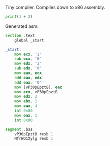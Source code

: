 Tiny compiler. Compiles down to x86 assembly.

```python
print(1 + 2)
```

Generated asm:
```asm
section .text
    global _start

_start:
    mov ecx, '1'
    sub ecx, '0'
    mov edx, '2'
    sub edx, '0'
    mov eax, ecx
    add eax, edx
    add eax, '0'
    mov [vP30pEpztB], eax
    mov ecx, vP30pEpztB
    mov edx, 2
    mov ebx, 1
    mov eax, 4
    int 0x80
    mov eax, 1
    int 0x80

segment .bss
    vP30pEpztB resb 1
    NfrWQ1Xylg resb 1
```